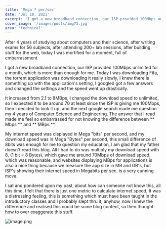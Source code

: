 ```yaml
---
title: 'Mega ? per/sec'
date: 'Jul 10, 2021'
excerpt: 'I got a new broadband connection, our ISP provided 100Mbps unlimited for a month, which is...'
cover_image: '/images/posts/img73.jpg'
area: 'technical'
---
```


After 4 years of studying about computers and their science, after writing exams for 56 subjects, after attending 200+ lab sessions, after building stuff for the web, today I was mortified for a moment, full of embarrassment.

I got a new broadband connection, our ISP provided 100Mbps unlimited for a month, which is more than enough for me. Today I was downloading Fifa, the torrent application was downloading it really slowly, I knew there is something up with the application's setting, I googled got a few answers and changed the settings and the speed went up drastically. 

It increased from 2.1 to 8MBps, I changed the download speed to unlimited, so I expected it to be around 70 at least since the ISP is giving me 100Mbps, then I decided to look it up, and the next google search made me question my 4 years of Computer Science and Engineering. The answer that I read made me feel so embarrassed for not knowing the difference between ** Mbps ** and ** MBps **. 

My internet speed was displayed in Mega "bits" per second, and my download speed was in Mega "Bytes" per second, this small difference of 8bits was enough for me to question my education, I am glad that my father doesn't read this blog. 
All I had to do was multiply my download speed with 8, (1 bit = 8 Bytes), which gave me around 70Mbps of download speed, which was reasonable, and websites displaying MBps for applications is also a nice thing because we measure the app size in MB and GB's, but ISP's showing their internet speed in Megabits per sec. is a very cunning move.

I sat and pondered upon my past, about how can someone not know this, all this time, I felt that there is just one metric to calculate internet speed, It was a distressing feeling, this is something which must have been taught in the introductory classes and I probably slept thru it, anyhow, now I knew the difference and realised this could be some blog content, so then thought how to over exaggerate this stuff. 


![image.png](https://cdn.hashnode.com/res/hashnode/image/upload/v1625931624535/7H6vSlTFd.png)



